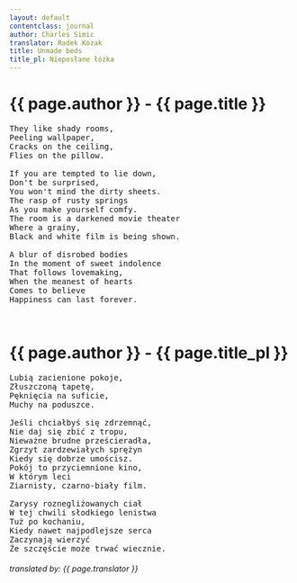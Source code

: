 ```yaml
---
layout: default
contentclass: journal
author: Charles Simic
translator: Radek Kozak
title: Unmade beds
title_pl: Nieposłane łóżka
---
```


<h1 class="poem-title">{{ page.author }} - {{ page.title }}</h1>

<pre class="poem">
They like shady rooms,
Peeling wallpaper,
Cracks on the ceiling,
Flies on the pillow.

If you are tempted to lie down,
Don't be surprised,
You won't mind the dirty sheets.
The rasp of rusty springs
As you make yourself comfy.
The room is a darkened movie theater
Where a grainy,
Black and white film is being shown.

A blur of disrobed bodies
In the moment of sweet indolence
That follows lovemaking,
When the meanest of hearts
Comes to believe
Happiness can last forever.
</pre>
<br/>
<h1 id="pl" class="poem-title">{{ page.author }} - {{ page.title_pl }}</h1>

<pre class="poem">
Lubią zacienione pokoje,
Złuszczoną tapetę,
Pęknięcia na suficie,
Muchy na poduszce.

Jeśli chciałbyś się zdrzemnąć,
Nie daj się zbić z tropu,
Nieważne brudne prześcieradła,
Zgrzyt zardzewiałych sprężyn
Kiedy się dobrze umościsz.
Pokój to przyciemnione kino,
W którym leci
Ziarnisty, czarno-biały film.

Zarysy roznegliżowanych ciał
W tej chwili słodkiego lenistwa
Tuż po kochaniu,
Kiedy nawet najpodlejsze serca
Zaczynają wierzyć
Że szczęście może trwać wiecznie.
</pre>

<h6 class="poem">translated by: {{ page.translator }}</h6>
